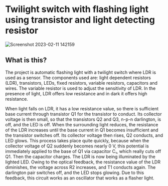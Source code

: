 # Twilight switch with flashing light using transistor and light detecting resistor

![Screenshot 2023-02-11 142159](https://user-images.githubusercontent.com/81920073/218249444-0e5805c7-9fe7-4754-97c0-f08d6ee15b09.png)

## What is this?
The project is automatic flashing light with a twilight switch where LDR is used as a
sensor.
The components used are: light dependent resistors (LDR), transistors, LEDs, fixed
resistors, variable resistors, capacitors and wires. The variable resistor is used to adjust
the sensitivity of LDR.
In the presence of light, LDR offers low resistance and in dark it offers high resistance.

When light falls on LDR, it has a low resistance value, so there is sufficient base current
through transistor Q1 for the transistor to conduct. Its collector voltage is then small, so
that the transistors Q2 and Q3, n-p-n darlington, is off, and the LED is off.
When the surrounding light reduces, the resistance of the LDR increases until the base
current in Q1 becomes insufficient and the transistor switches off. Its collector voltage
then rises, Q2 conducts, and LED glows.
This process takes place quite quickly, because when the collector voltage of Q2 suddenly
becomes nearly 0 V, this potential is immediately applied to the base of Q1 via capacitor
C₁, which really cuts off Q1.
Then the capacitor charges. The LDR is now being illuminated by the lighted LED.
Owing to the optical feedback, the resistance value of the LDR diminishes, the voltage
across R2 increases, and T1 conducts again. The darlington pair switches off, and the
LED stops glowing.
Due to this feedback, this circuit works as an oscillator that works as a flasher light. 
